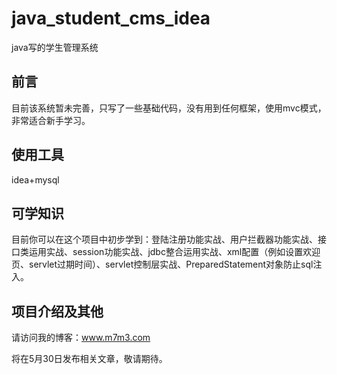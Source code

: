 # java_student_cms_idea
java写的学生管理系统

## 前言

目前该系统暂未完善，只写了一些基础代码，没有用到任何框架，使用mvc模式，非常适合新手学习。

## 使用工具

idea+mysql

## 可学知识

目前你可以在这个项目中初步学到：登陆注册功能实战、用户拦截器功能实战、接口类运用实战、session功能实战、jdbc整合运用实战、xml配置（例如设置欢迎页、servlet过期时间）、servlet控制层实战、PreparedStatement对象防止sql注入。

## 项目介绍及其他

请访问我的博客：www.m7m3.com

将在5月30日发布相关文章，敬请期待。